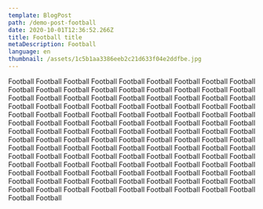 ```yaml
---
template: BlogPost
path: /demo-post-football
date: 2020-10-01T12:36:52.266Z
title: Football title
metaDescription: Football
language: en
thumbnail: /assets/1c5b1aa3386eeb2c21d633f04e2ddfbe.jpg
---
```

Football Football Football Football Football Football Football Football Football Football Football Football Football Football Football Football Football Football Football Football Football Football Football Football Football Football Football Football Football Football Football Football Football Football Football Football Football Football Football Football Football Football Football Football Football Football Football Football Football Football Football Football Football Football Football Football Football Football Football Football Football Football Football Football Football Football Football Football Football Football Football Football Football Football Football Football Football Football Football Football Football Football Football Football Football Football Football Football Football Football Football Football Football Football Football Football Football Football Football Football Football Football Football Football Football Football Football Football Football Football Football Football Football Football Football Football Football Football Football Football Football Football Football Football Football Football Football Football
